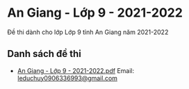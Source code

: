 # An Giang - Lớp 9 - 2021-2022

Đề thi dành cho lớp Lớp 9 tỉnh An Giang năm 2021-2022

## Danh sách đề thi

- [An Giang - Lớp 9 - 2021-2022.pdf](An%20Giang%20-%20Lớp%209%20-%202021-2022.pdf)
Email: leduchuy0906336993@gmail.com

